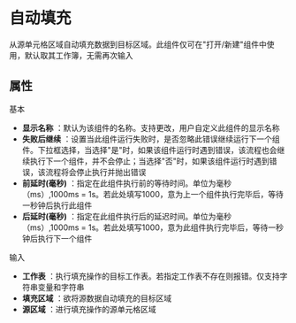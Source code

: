 # 自动填充

从源单元格区域自动填充数据到目标区域。此组件仅可在&quot;打开/新建&quot;组件中使用，默认取其工作簿，无需再次输入

##  属性
基本
- **显示名称** ：默认为该组件的名称。支持更改，用户自定义此组件的显示名称
- **失败后继续** ：设置当此组件运行失败时，是否忽略此错误继续运行下一个组件。下拉框选择，当选择"是"时，如果该组件运行时遇到错误，该流程也会继续执行下一个组件，并不会停止；当选择"否"时，如果该组件运行时遇到错误，该流程将会停止执行并抛出错误
- **前延时(毫秒)** ：指定在此组件执行前的等待时间。单位为毫秒（ms）,1000ms = 1s。若此处填写1000，意为上一个组件执行完毕后，等待一秒钟后执行此组件
- **后延时(毫秒)** ：指定在此组件执行后的延迟时间。单位为毫秒（ms）,1000ms = 1s。若此处填写1000，意为此组件执行完毕后，等待一秒钟后执行下一个组件


输入

- **工作表** ：执行填充操作的目标工作表。若指定工作表不存在则报错。仅支持字符串变量和字符串
- **填充区域** ：欲将源数据自动填充的目标区域
- **源区域** ：进行填充操作的源单元格区域

